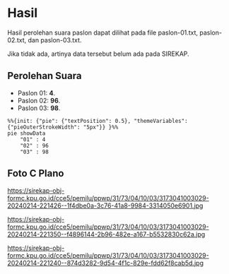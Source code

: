 # Hasil

Hasil perolehan suara paslon dapat dilihat pada file paslon-01.txt, paslon-02.txt, dan paslon-03.txt.

Jika tidak ada, artinya data tersebut belum ada pada SIREKAP.

## Perolehan Suara

 * Paslon 01: **4**.
 * Paslon 02: **96**.
 * Paslon 03: **98**.

```mermaid
%%{init: {"pie": {"textPosition": 0.5}, "themeVariables": {"pieOuterStrokeWidth": "5px"}} }%%
pie showData
    "01" : 4
    "02" : 96
    "03" : 98
```
## Foto C Plano

https://sirekap-obj-formc.kpu.go.id/cce5/pemilu/ppwp/31/73/04/10/03/3173041003029-20240214-221426--1f4dbe0a-3c76-41a8-9984-3314050e6901.jpg

https://sirekap-obj-formc.kpu.go.id/cce5/pemilu/ppwp/31/73/04/10/03/3173041003029-20240214-221350--f4896144-2b96-482e-a167-b5532830c62a.jpg

https://sirekap-obj-formc.kpu.go.id/cce5/pemilu/ppwp/31/73/04/10/03/3173041003029-20240214-221240--874d3282-9d54-4f1c-829e-fdd62f8cab5d.jpg
